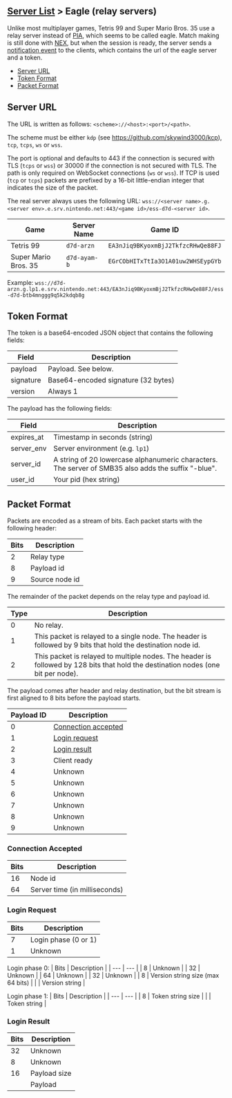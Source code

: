 [Server List](Server-List.md) > Eagle (relay servers)
---

Unlike most multiplayer games, Tetris 99 and Super Mario Bros. 35 use a relay server instead of [PIA](PIA-Overview.md), which seems to be called eagle. Match making is still done with [NEX](NEX-Overview-(Game-Servers).md), but when the session is ready, the server sends a [notification event](Notification-Protocol.md) to the clients, which contains the url of the eagle server and a token.

* [Server URL](#server-url)
* [Token Format](#token-format)
* [Packet Format](#packet-format)

## Server URL
The URL is written as follows: `<scheme>://<host>:<port>/<path>`.

The scheme must be either `kdp` (see https://github.com/skywind3000/kcp), `tcp`, `tcps`, `ws` or `wss`.

The port is optional and defaults to 443 if the connection is secured with TLS (`tcps` or `wss`) or 30000 if the connection is not secured with TLS. The path is only required on WebSocket connections (`ws` or `wss`). If TCP is used (`tcp` or `tcps`) packets are prefixed by a 16-bit little-endian integer that indicates the size of the packet.

The real server always uses the following URL: `wss://<server name>.g.<server env>.e.srv.nintendo.net:443/<game id>/ess-d7d-<server id>`.

| Game | Server Name | Game ID |
| --- | --- | --- |
| Tetris 99 | `d7d-arzn` | `EA3nJiq9BKyoxmBjJ2TkfzcRHwQe88FJ` |
| Super Mario Bros. 35 | `d7d-ayam-b` | `EGrCObHITxTtIa3O1A01uw2WHSEypGYb` |

Example: `wss://d7d-arzn.g.lp1.e.srv.nintendo.net:443/EA3nJiq9BKyoxmBjJ2TkfzcRHwQe88FJ/ess-d7d-btb4mnggg9q5k2kdqb8g`

## Token Format
The token is a base64-encoded JSON object that contains the following fields:

| Field | Description |
| --- | --- |
| payload | Payload. See below. |
| signature | Base64-encoded signature (32 bytes) |
| version | Always 1 |

The payload has the following fields:

| Field | Description |
| --- | --- |
| expires_at | Timestamp in seconds (string) |
| server_env | Server environment (e.g. `lp1`) |
| server_id | A string of 20 lowercase alphanumeric characters. The server of SMB35 also adds the suffix "-blue". |
| user_id | Your pid (hex string) |

## Packet Format
Packets are encoded as a stream of bits. Each packet starts with the following header:

| Bits | Description |
| --- | --- |
| 2 | Relay type |
| 8 | Payload id |
| 9 | Source node id |

The remainder of the packet depends on the relay type and payload id.

| Type | Description |
| --- | --- |
| 0 | No relay. |
| 1 | This packet is relayed to a single node. The header is followed by 9 bits that hold the destination node id. |
| 2 | This packet is relayed to multiple nodes. The header is followed by 128 bits that hold the destination nodes (one bit per node). |

The payload comes after header and relay destination, but the bit stream is first aligned to 8 bits before the payload starts.

| Payload ID | Description |
| --- | --- |
| 0 | [Connection accepted](#connection-accepted) |
| 1 | [Login request](#login-request) |
| 2 | [Login result](#login-result) |
| 3 | Client ready |
| 4 | Unknown |
| 5 | Unknown |
| 6 | Unknown |
| 7 | Unknown |
| 8 | Unknown |
| 9 | Unknown |

### Connection Accepted
| Bits | Description |
| --- | --- |
| 16 | Node id |
| 64 | Server time (in milliseconds) |

### Login Request
| Bits | Description |
| --- | --- |
| 7 | Login phase (0 or 1) |
| 1 | Unknown |

Login phase 0:
| Bits | Description |
| --- | --- |
| 8 | Unknown |
| 32 | Unknown |
| 64 | Unknown |
| 32 | Unknown |
| 8 | Version string size (max 64 bits) |
| | Version string |

Login phase 1:
| Bits | Description |
| --- | --- |
| 8 | Token string size |
| | Token string |

### Login Result
| Bits | Description |
| --- | --- |
| 32 | Unknown |
| 8 | Unknown |
| 16 | Payload size |
| | Payload |